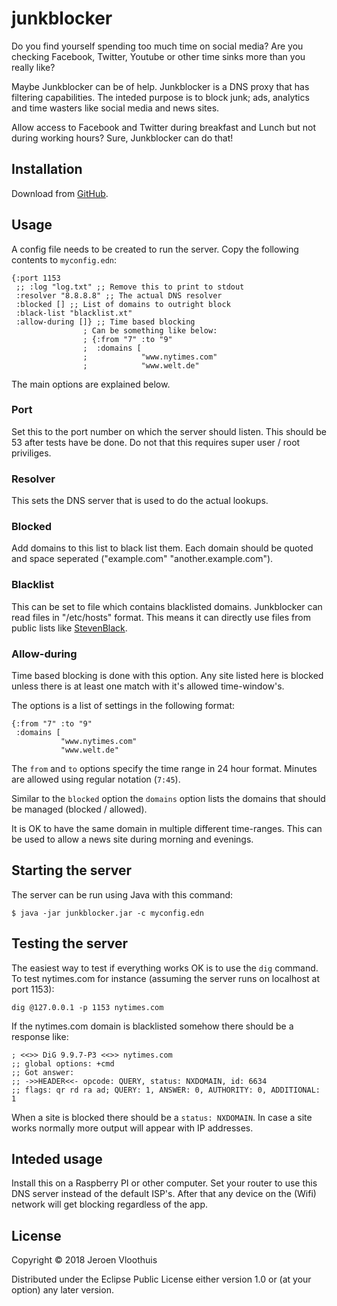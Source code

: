 # junkblocker

Do you find yourself spending too much time on social media? Are you
checking Facebook, Twitter, Youtube or other time sinks more than you
really like?

Maybe Junkblocker can be of help. Junkblocker is a DNS proxy that has
filtering capabilities. The inteded purpose is to block junk; ads,
analytics and time wasters like social media and news sites.

Allow access to Facebook and Twitter during breakfast and Lunch but
not during working hours? Sure, Junkblocker can do that!


## Installation

Download from [GitHub](https://github.com/bliksemman/junkblocker/releases).

## Usage

A config file needs to be created to run the server. Copy the
following contents to `myconfig.edn`:

    {:port 1153
     ;; :log "log.txt" ;; Remove this to print to stdout
     :resolver "8.8.8.8" ;; The actual DNS resolver
     :blocked [] ;; List of domains to outright block
     :black-list "blacklist.xt"
     :allow-during []} ;; Time based blocking
                    ; Can be something like below:
                    ; {:from "7" :to "9"
                    ;  :domains [
                    ;            "www.nytimes.com"
                    ;            "www.welt.de"
	

The main options are explained below.

### Port

Set this to the port number on which the server should listen. This
should be 53 after tests have be done. Do not that this requires super
user / root priviliges.

### Resolver

This sets the DNS server that is used to do the actual lookups.

### Blocked

Add domains to this list to black list them. Each domain should be
quoted and space seperated ("example.com" "another.example.com").

### Blacklist

This can be set to file which contains blacklisted
domains. Junkblocker can read files in "/etc/hosts" format. This means
it can directly use files from public lists like
[StevenBlack](https://github.com/StevenBlack/hosts).


### Allow-during

Time based blocking is done with this option. Any site listed here is
blocked unless there is at least one match with it's allowed
time-window's.

The options is a list of settings in the following format:

	{:from "7" :to "9"
	 :domains [
	           "www.nytimes.com"
	           "www.welt.de"

The `from` and `to` options specify the time range in 24 hour
format. Minutes are allowed using regular notation (`7:45`).

Similar to the `blocked` option the `domains` option lists the domains
that should be managed (blocked / allowed).

It is OK to have the same domain in multiple different
time-ranges. This can be used to allow a news site during morning and
evenings.


## Starting the server

The server can be run using Java with this command:

	$ java -jar junkblocker.jar -c myconfig.edn

## Testing the server

The easiest way to test if everything works OK is to use the `dig`
command. To test nytimes.com for instance (assuming the server runs on
localhost at port 1153):


	dig @127.0.0.1 -p 1153 nytimes.com


If the nytimes.com domain is blacklisted somehow there should be a
response like:

    ; <<>> DiG 9.9.7-P3 <<>> nytimes.com
    ;; global options: +cmd
    ;; Got answer:
    ;; ->>HEADER<<- opcode: QUERY, status: NXDOMAIN, id: 6634
    ;; flags: qr rd ra ad; QUERY: 1, ANSWER: 0, AUTHORITY: 0, ADDITIONAL: 1


When a site is blocked there should be a `status: NXDOMAIN`. In case a
site works normally more output will appear with IP addresses.


## Inteded usage

Install this on a Raspberry PI or other computer. Set your router to
use this DNS server instead of the default ISP's. After that any
device on the (Wifi) network will get blocking regardless of the app.


## License

Copyright © 2018 Jeroen Vloothuis

Distributed under the Eclipse Public License either version 1.0 or (at
your option) any later version.

